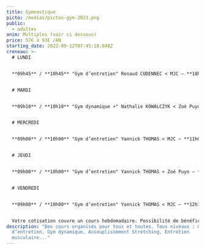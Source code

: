 ```yaml
---
title: Gymnastique
picto: /medias/pictos-gym-2023.png
public:
  - adultes
anim: Multiples (voir ci dessous)
price: 57€ à 93€ /AN
starting_date: 2022-09-12T07:45:18.848Z
creneau: >-
  # LUNDI


  **09h45** / **10h45** "Gym d’entretien" Renaud CUDENNEC < MJC — **18h00** / **19h00** "Gym d’entretien" Yannick THOMAS < Zoé Puyo


  # MARDI


  **09h10** / **10h10** "Gym dynamique +" Nathalie KOWALCZYK < Zoé Puyo — **12h15** / **13h15** "Pilates" Bernard CHOQUER < MJC — **15h15** / **16h15** "Assoup./Stretching" Yannick THOMAS < MJC — **16h15** */* **17h15** "Assoup./Stretching" Yannick THOMAS < MJC


  # MERCREDI


  **09h00** / **10h00** "Gym d’entretien" Yannick THOMAS < MJC — **11h00** / **12h00** "Gymnastique douce" Renaud CUDENNEC < MJC — **17h00** / **18h00** "Assoup./Stretching" Yannick THOMAS < Ploujean — **18h15** / **19h15**  "Assoup./Stretching" Yannick THOMAS < Ploujean 


  # JEUDI


  **09h00** / **10h00** "Gym d’entretien" Yannick THOMAS < Zoé Puyo — **12h15** / **13h15** "Pilates" Bernard CHOQUER < MJC — **18h15** / **19h15** "Renforcement musculaire" Renaud CUDENNEC < Zoé Puyo


  # VENDREDI


  **09h00** / **10h00** "Gym d’entretien" Yannick THOMAS < MJC — **12h15** / **13h15** "Gym dynamique" + Nathalie KOWALCZYK < MJC — **16h45** / **17h45** "Assoup./Stretching" Yannick THOMAS < MJC


  Votre cotisation couvre un cours hebdomadaire. Possibilité de bénéficier d’un second cours (nombre de places limité) pour 10€ supplémentaires.
description: "Des cours organisés pour tous et toutes. Tous niveaux : Gym
  d’entretien, Gym dynamique, Assouplissement Stretching, Entretien
  musculaire..."
---
```

